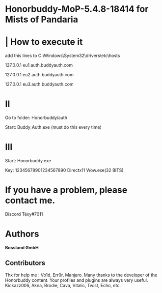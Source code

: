 # Honorbuddy-MoP-5.4.8-18414 for Mists of Pandaria

# | How to execute it 

add this lines to
C:\Windows\System32\drivers\etc\hosts

127.0.0.1 eu1.auth.buddyauth.com

127.0.0.1 eu2.auth.buddyauth.com

127.0.0.1 eu3.auth.buddyauth.com


# II
Go to folder: Honorbuddy/auth

Start: Buddy_Auth.exe (must do this every time)

# III
Start: Honorbuddy.exe

Key: 12345678901234567890
Directx11
Wow.exe(32 BITS)




# If you have a problem, please contact me.
Discord Téxy#7011

# Authors
**Bossland GmbH**

## Contributors
Thx for help me : Vo1d, Err0r, Manjaro.
Many thanks to the developer of the Honorbuddy content. Your profiles and plugins are always very useful.
Kickazz006, Akna, Brodie, Cava, Vitalic, Twist, Echo, etc.